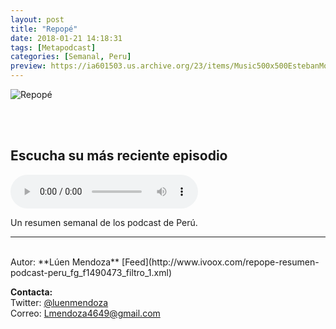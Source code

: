 ```yaml
---
layout: post
title: "Repopé"
date: 2018-01-21 14:18:31
tags: [Metapodcast]
categories: [Semanal, Peru]
preview: https://ia601503.us.archive.org/23/items/Music500x500EstebanMontoya/repope300.jpg
---
```


![Repopé](https://ia601503.us.archive.org/23/items/Music500x500EstebanMontoya/repope500.jpg)

<br/>
<br/>

## Escucha su más reciente episodio

<!--reproductor-feed=http://www.ivoox.com/repope-resumen-podcast-peru_fg_f1490473_filtro_1.xml-->
<!--reproductor-start-->
<audio id="audio" preload="auto" controls="" src="http://www.ivoox.com/25-repope-semana-del-18-al-24-de_mf_26705845_feed_1.mp3"></audio>
<!--reproductor-end-->

Un resumen semanal de los podcast de Perú.

_ _ _
<br>
Autor: **Lúen Mendoza**  
[Feed](http://www.ivoox.com/repope-resumen-podcast-peru_fg_f1490473_filtro_1.xml)  




**Contacta:**  
Twitter: [@luenmendoza](https://twitter.com/luenmendoza)  
Correo: [Lmendoza4649@gmail.com](mailto:Lmendoza4649@gmail.com)  

